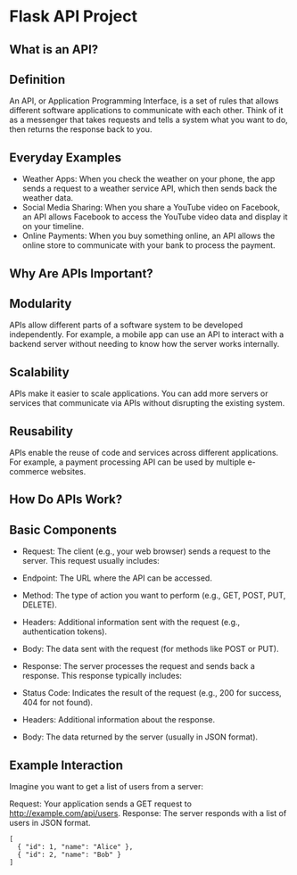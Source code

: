 # Flask API Project
## What is an API?
## Definition
An API, or Application Programming Interface, is a set of rules that allows different software applications to communicate with each other. Think of it as a messenger that takes requests and tells a system what you want to do, then returns the response back to you.

## Everyday Examples
* Weather Apps: When you check the weather on your phone, the app sends a request to a weather service API, which then sends back the weather data.
* Social Media Sharing: When you share a YouTube video on Facebook, an API allows Facebook to access the YouTube video data and display it on your timeline.
* Online Payments: When you buy something online, an API allows the online store to communicate with your bank to process the payment.

## Why Are APIs Important?
## Modularity
APIs allow different parts of a software system to be developed independently. For example, a mobile app can use an API to interact with a backend server without needing to know how the server works internally.

## Scalability
APIs make it easier to scale applications. You can add more servers or services that communicate via APIs without disrupting the existing system.

## Reusability
APIs enable the reuse of code and services across different applications. For example, a payment processing API can be used by multiple e-commerce websites.

## How Do APIs Work?
## Basic Components
* Request: The client (e.g., your web browser) sends a request to the server. This request usually includes:

* Endpoint: The URL where the API can be accessed.
* Method: The type of action you want to perform (e.g., GET, POST, PUT, DELETE).
* Headers: Additional information sent with the request (e.g., authentication tokens).
* Body: The data sent with the request (for methods like POST or PUT).
* Response: The server processes the request and sends back a response. This response typically includes:
* Status Code: Indicates the result of the request (e.g., 200 for success, 404 for not found).
* Headers: Additional information about the response.
* Body: The data returned by the server (usually in JSON format).

## Example Interaction
Imagine you want to get a list of users from a server:

Request: Your application sends a GET request to http://example.com/api/users.
Response: The server responds with a list of users in JSON format.

~~~
[
  { "id": 1, "name": "Alice" },
  { "id": 2, "name": "Bob" }
]
~~~
